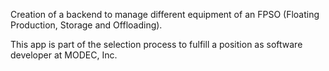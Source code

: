 Creation of a backend to manage different equipment of an FPSO (Floating Production, Storage and Offloading).

This app is part of the selection process to fulfill a position as software developer at MODEC, Inc.
